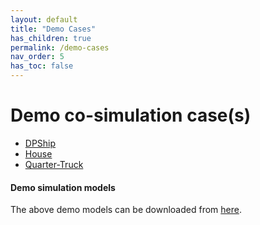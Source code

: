 ```yaml
---
layout: default
title: "Demo Cases"
has_children: true
permalink: /demo-cases
nav_order: 5
has_toc: false
---
```


# Demo co-simulation case(s)

- [DPShip](./cse-demo-app/DPShip)
- [House](./cse-demo-app/House)
- [Quarter-Truck](./cse-demo-app/Quarter-Truck)

#### Demo simulation models
The above demo models can be downloaded from [here](https://github.com/open-simulation-platform/cse-demos).
